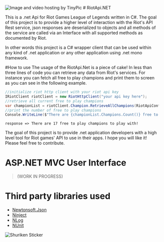 <img src="http://i58.tinypic.com/qplz85.jpg" border="0" alt="Image and video hosting by TinyPic">
# RiotApi.NET

This is a .net Api for Riot Games League of Legends written in C#. The goal of this project is to provide a higher 
level of interaction with the Riot's API Rest service, json responses are deserialized to objects and all methods of the
service are called via an Interface with all supported methods as documented by Riot.

In other words this project is a C# wrapper client that can be used within any kind of .net application or any other application using .net mono framework.

#How to use
The usage of the RiotApi.Net is a piece of cake! In less than three lines of code you can retrieve any data
from Riot's services. 
For instance you can fetch all free to play champions and print them to screen as you can see in the following example.

```cs
//initialize riot http client with your riot api key
IRiotClient riotClient = new RiotHttpClient("your api key here");
//retrieve all current free to play champions
var championList = riotClient.Champion.RetrieveAllChampions(RiotApiConfig.Regions.NA, freeToPlay: true);
//print the number of free to play champions
Console.WriteLine($"There are {championList.Champions.Count()} free to play champions to play with!");
```

```
response => There are 17 free to play champions to play with!
```

The goal of this project is to provide .net application developers with a high level tool for Riot games' API 
to use in their apps. I hope you will like it! Please feel free to contribute.

# ASP.NET MVC User Interface 
> (WORK IN PROGRESS)

# Third party libraries used
* [Newtonsoft.Json](http://www.newtonsoft.com/json)
* [Ninject](http://www.ninject.org/index.html)
* [NLog](http://nlog-project.org/)
* [NUnit](http://www.nunit.org/)


 <img src="http://rdr.zazzle.com/img/imt-prd/isz-s/pd-217376920501264828/tl-ninject_shuriken_sticker.jpg" alt="Shuriken Sticker">

